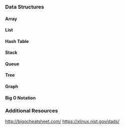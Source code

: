 ### Data Structures

#### Array



#### List



#### Hash Table



#### Stack



#### Queue



#### Tree



#### Graph



#### Big O Notation



### Additional Resources

http://bigocheatsheet.com/
https://xlinux.nist.gov/dads/
